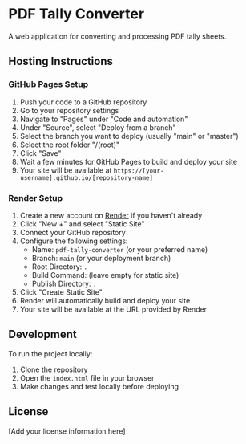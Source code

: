 # PDF Tally Converter

A web application for converting and processing PDF tally sheets.

## Hosting Instructions

### GitHub Pages Setup

1. Push your code to a GitHub repository
2. Go to your repository settings
3. Navigate to "Pages" under "Code and automation"
4. Under "Source", select "Deploy from a branch"
5. Select the branch you want to deploy (usually "main" or "master")
6. Select the root folder "/(root)"
7. Click "Save"
8. Wait a few minutes for GitHub Pages to build and deploy your site
9. Your site will be available at `https://[your-username].github.io/[repository-name]`

### Render Setup

1. Create a new account on [Render](https://render.com) if you haven't already
2. Click "New +" and select "Static Site"
3. Connect your GitHub repository
4. Configure the following settings:
   - Name: `pdf-tally-converter` (or your preferred name)
   - Branch: `main` (or your deployment branch)
   - Root Directory: `.`
   - Build Command: (leave empty for static site)
   - Publish Directory: `.`
5. Click "Create Static Site"
6. Render will automatically build and deploy your site
7. Your site will be available at the URL provided by Render

## Development

To run the project locally:

1. Clone the repository
2. Open the `index.html` file in your browser
3. Make changes and test locally before deploying

## License

[Add your license information here] 